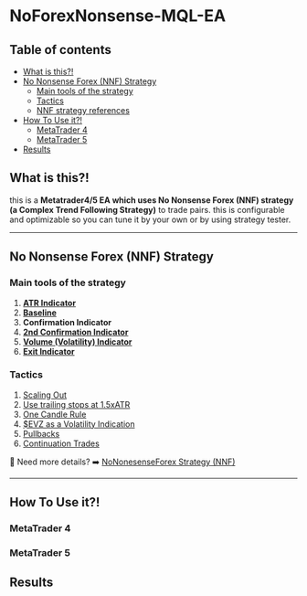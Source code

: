 # NoForexNonsense-MQL-EA

## Table of contents

- [What is this?!](#what-is-this)
- [No Nonsense Forex (NNF) Strategy](#no-nonsense-forex-nnf-strategy)
	- [Main tools of the strategy](#main-tools-of-the-strategy)
	- [Tactics](#tactics)
	- [NNF strategy references](#nnf-strategy-references)
- [How To Use it?!](#how-to-use-it)
	- [MetaTrader 4](#metatrader-4)
	- [MetaTrader 5](#metatrader-5)
- [Results](#results)

## What is this?!

this is a **Metatrader4/5 EA which uses No Nonsense Forex (NNF) strategy (a Complex Trend Following Strategy)** to trade pairs. this is configurable and optimizable so you can tune it by your own or  by using strategy tester.

---
## No Nonsense Forex (NNF) Strategy

### Main tools of the strategy

1. [**ATR Indicator**](https://www.youtube.com/watch?v=bqWLFNpK6eg) 
2. [**Baseline**](https://www.youtube.com/watch?v=x_8wfjTLdoY)
3. **Confirmation Indicator**
4. [**2nd Confirmation Indicator**](https://www.youtube.com/watch?v=JxUtee7krFc)
5. [**Volume (Volatility) Indicator**](https://www.youtube.com/watch?v=NWqbmPC3bD8&t=57s)
6. [**Exit Indicator**](https://www.youtube.com/watch?v=1b3D1gNUyiw)

### Tactics

1. [Scaling Out](https://www.youtube.com/watch?v=tJBmVhefMeE)
2. [Use trailing stops at 1.5xATR](https://www.youtube.com/watch?v=Bsc_1GwKINM)
3. [One Candle Rule](https://www.youtube.com/watch?v=YW2-91DNlIM)
4. [$EVZ as a Volatility Indication](https://www.youtube.com/watch?v=N8Kbk0cwIWg)
5. [Pullbacks](https://www.youtube.com/watch?v=JssEr6mopDc)
6. [Continuation Trades](https://www.youtube.com/watch?v=0SFM5t_XjwQ)

🤔 Need more details? ➡️ [NoNonesenseForex Strategy (NNF)](./docs/NoNonesenseForex%20Strategy%20(NNF).md)

---
## How To Use it?!



### MetaTrader 4


### MetaTrader 5


## Results




